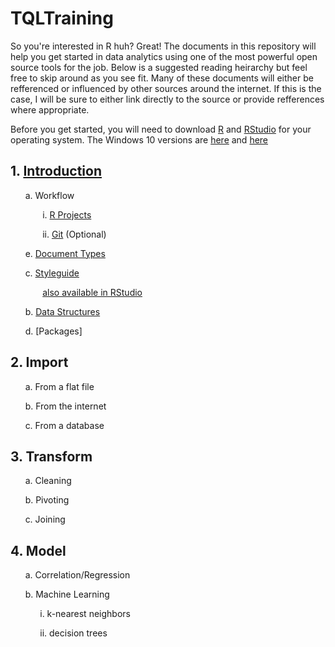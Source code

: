 # TQLTraining


So you're interested in R huh? Great! The documents in this repository will help you get started in data analytics using one of the most powerful open source tools for the job. Below is a suggested reading heirarchy but feel free to skip around as you see fit.  Many of these documents will either be refferenced or influenced by other sources around the internet. If this is the case, I will be sure to either link directly to the source or provide refferences where appropriate.

Before you get started, you will need to download [R](https://www.r-project.org/) and [RStudio](https://www.rstudio.com/products/rstudio/download/) for your operating system. The Windows 10 versions are [here](https://cran.mtu.edu/bin/windows/base/R-3.5.1-win.exe) and [here](https://download1.rstudio.org/RStudio-1.1.456.exe)

## 1. [Introduction](Notebooks/RIntroduction.nb.html)

&nbsp;&nbsp;&nbsp;&nbsp;&nbsp;&nbsp;a. Workflow

&nbsp;&nbsp;&nbsp;&nbsp;&nbsp;&nbsp;&nbsp;&nbsp;&nbsp;&nbsp;&nbsp;&nbsp; i. [R Projects](http://uc-r.github.io/r_projects)

&nbsp;&nbsp;&nbsp;&nbsp;&nbsp;&nbsp;&nbsp;&nbsp;&nbsp;&nbsp;&nbsp;&nbsp; ii. [Git]() (Optional)

&nbsp;&nbsp;&nbsp;&nbsp;&nbsp;&nbsp;e. [Document Types](Notebooks/DocumentTypes.nb.html)

&nbsp;&nbsp;&nbsp;&nbsp;&nbsp;&nbsp;c. [Styleguide](http://adv-r.had.co.nz/Style.html)

&nbsp;&nbsp;&nbsp;&nbsp;&nbsp;&nbsp;&nbsp;&nbsp;&nbsp;&nbsp;&nbsp;&nbsp; [also available in RStudio](Images/StyleGuideOptions.PNG)

&nbsp;&nbsp;&nbsp;&nbsp;&nbsp;&nbsp;b. [Data Structures](Notebooks/DataStructures.nb.html)

&nbsp;&nbsp;&nbsp;&nbsp;&nbsp;&nbsp;d. [Packages]

  
## 2. Import

&nbsp;&nbsp;&nbsp;&nbsp;&nbsp;&nbsp;a. From a flat file

&nbsp;&nbsp;&nbsp;&nbsp;&nbsp;&nbsp;b. From the internet

&nbsp;&nbsp;&nbsp;&nbsp;&nbsp;&nbsp;c. From a database

## 3. Transform


&nbsp;&nbsp;&nbsp;&nbsp;&nbsp;&nbsp;a. Cleaning

&nbsp;&nbsp;&nbsp;&nbsp;&nbsp;&nbsp;b. Pivoting

&nbsp;&nbsp;&nbsp;&nbsp;&nbsp;&nbsp;c. Joining

## 4. Model

&nbsp;&nbsp;&nbsp;&nbsp;&nbsp;&nbsp;a. Correlation/Regression 

&nbsp;&nbsp;&nbsp;&nbsp;&nbsp;&nbsp;b. Machine Learning

&nbsp;&nbsp;&nbsp;&nbsp;&nbsp;&nbsp;&nbsp;&nbsp;&nbsp;&nbsp;&nbsp;&nbsp;i. k-nearest neighbors

&nbsp;&nbsp;&nbsp;&nbsp;&nbsp;&nbsp;&nbsp;&nbsp;&nbsp;&nbsp;&nbsp;&nbsp;ii. decision trees
